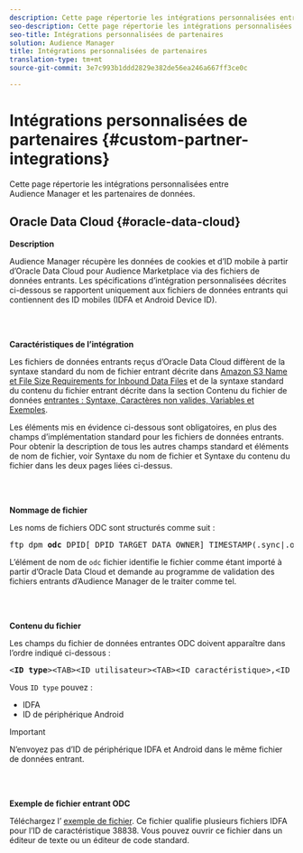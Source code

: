 ```yaml
---
description: Cette page répertorie les intégrations personnalisées entre Audience Manager et les partenaires de données.
seo-description: Cette page répertorie les intégrations personnalisées entre Audience Manager et les partenaires de données.
seo-title: Intégrations personnalisées de partenaires
solution: Audience Manager
title: Intégrations personnalisées de partenaires
translation-type: tm+mt
source-git-commit: 3e7c993b1ddd2829e382de56ea246a667ff3ce0c

---
```



# Intégrations personnalisées de partenaires {#custom-partner-integrations}

Cette page répertorie les intégrations personnalisées entre Audience Manager et les partenaires de données.

## Oracle Data Cloud {#oracle-data-cloud}

**Description**

Audience Manager récupère les données de cookies et d’ID mobile à partir d’Oracle Data Cloud pour Audience Marketplace via des fichiers de données entrants. Les spécifications d’intégration personnalisées décrites ci-dessous se rapportent uniquement aux fichiers de données entrants qui contiennent des ID mobiles (IDFA et Android Device ID).

<br> 

**Caractéristiques de l’intégration**

Les fichiers de données entrants reçus d’Oracle Data Cloud diffèrent de la syntaxe standard du nom de fichier entrant décrite dans [Amazon S3 Name et File Size Requirements for Inbound Data Files](/help/using/integration/sending-audience-data/batch-data-transfer-explained/inbound-s3-filenames.md) et de la syntaxe standard du contenu du fichier entrant décrite dans la section Contenu du fichier de données [entrantes : Syntaxe, Caractères non valides, Variables et Exemples](/help/using/integration/sending-audience-data/batch-data-transfer-explained/inbound-file-contents.md).

Les éléments mis en évidence ci-dessous sont obligatoires, en plus des champs d’implémentation standard pour les fichiers de données entrants. Pour obtenir la description de tous les autres champs standard et éléments de nom de fichier, voir Syntaxe du nom de fichier et Syntaxe du contenu du fichier dans les deux pages liées ci-dessus.

<br> 

**Nommage de fichier**

Les noms de fichiers ODC sont structurés comme suit :

<pre>ftp_dpm_<b>odc</b>_DPID[_DPID_TARGET_DATA_OWNER]_TIMESTAMP(.sync|.overwrite)[.SPLIT_NUMBER][.gz]</pre>

L’élément de nom de `odc` fichier identifie le fichier comme étant importé à partir d’Oracle Data Cloud et demande au programme de validation des fichiers entrants d’Audience Manager de le traiter comme tel.

<br> 

**Contenu du fichier**

Les champs du fichier de données entrantes ODC doivent apparaître dans l’ordre indiqué ci-dessous :

<pre>&lt;<b>ID type</b>&gt;&lt;TAB&gt;&lt;ID utilisateur&gt;&lt;TAB&gt;&lt;ID caractéristique&gt;,&lt;ID caractéristique&gt;,&lt;ID caractéristique&gt;,...</pre>

Vous `ID type` pouvez :

* IDFA
* ID de périphérique Android

>[!IMPORTANT]
>
>N’envoyez pas d’ID de périphérique IDFA et Android dans le même fichier de données entrant.

<br> 

**Exemple de fichier entrant ODC**

Téléchargez l’ [exemple de fichier](/help/using/integration/assets/ftp_dpm_odc_12345_1556223815.sync). Ce fichier qualifie plusieurs fichiers IDFA pour l’ID de caractéristique 38838. Vous pouvez ouvrir ce fichier dans un éditeur de texte ou un éditeur de code standard.